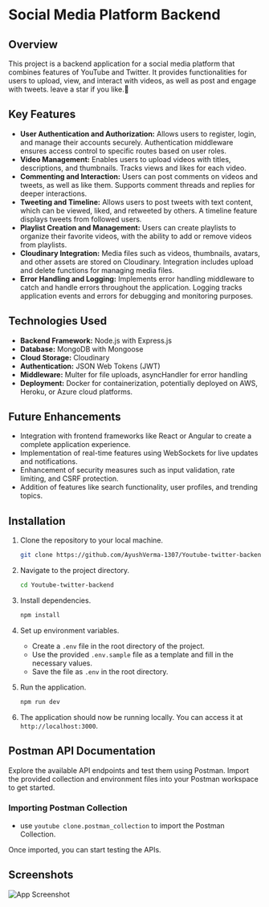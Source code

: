 # Social Media Platform Backend

## Overview
This project is a backend application for a social media platform that combines features of YouTube and Twitter. It provides functionalities for users to upload, view, and interact with videos, as well as post and engage with tweets.
leave a star if you like.💖

## Key Features
- **User Authentication and Authorization:** Allows users to register, login, and manage their accounts securely. Authentication middleware ensures access control to specific routes based on user roles.
- **Video Management:** Enables users to upload videos with titles, descriptions, and thumbnails. Tracks views and likes for each video.
- **Commenting and Interaction:** Users can post comments on videos and tweets, as well as like them. Supports comment threads and replies for deeper interactions.
- **Tweeting and Timeline:** Allows users to post tweets with text content, which can be viewed, liked, and retweeted by others. A timeline feature displays tweets from followed users.
- **Playlist Creation and Management:** Users can create playlists to organize their favorite videos, with the ability to add or remove videos from playlists.
- **Cloudinary Integration:** Media files such as videos, thumbnails, avatars, and other assets are stored on Cloudinary. Integration includes upload and delete functions for managing media files.
- **Error Handling and Logging:** Implements error handling middleware to catch and handle errors throughout the application. Logging tracks application events and errors for debugging and monitoring purposes.

## Technologies Used
- **Backend Framework:** Node.js with Express.js
- **Database:** MongoDB with Mongoose
- **Cloud Storage:** Cloudinary
- **Authentication:** JSON Web Tokens (JWT)
- **Middleware:** Multer for file uploads, asyncHandler for error handling
- **Deployment:** Docker for containerization, potentially deployed on AWS, Heroku, or Azure cloud platforms.

## Future Enhancements
- Integration with frontend frameworks like React or Angular to create a complete application experience.
- Implementation of real-time features using WebSockets for live updates and notifications.
- Enhancement of security measures such as input validation, rate limiting, and CSRF protection.
- Addition of features like search functionality, user profiles, and trending topics.

## Installation
1. Clone the repository to your local machine.
    ```bash
    git clone https://github.com/AyushVerma-1307/Youtube-twitter-backend.git
    ```

2. Navigate to the project directory.
    ```bash
    cd Youtube-twitter-backend
    ```

3. Install dependencies.
    ```bash
    npm install
    ```

4. Set up environment variables.
    - Create a `.env` file in the root directory of the project.
    - Use the provided `.env.sample` file as a template and fill in the necessary values.
    - Save the file as `.env` in the root directory.

5. Run the application.
    ```bash
    npm run dev
    ```

6. The application should now be running locally. You can access it at `http://localhost:3000`.

## Postman API Documentation
Explore the available API endpoints and test them using Postman. Import the provided collection and environment files into your Postman workspace to get started.

### Importing Postman Collection
- use `youtube clone.postman_collection` to import the Postman Collection.

Once imported, you can start testing the APIs.

## Screenshots

![App Screenshot](https://via.placeholder.com/468x300?text=App+Screenshot+Here)


